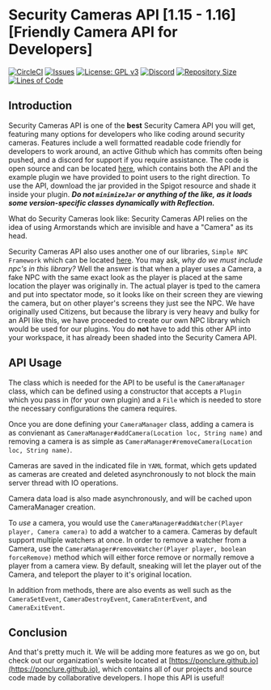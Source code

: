 # Security Cameras API [1.15 - 1.16] [Friendly Camera API for Developers]
[![CircleCI](https://circleci.com/gh/Ponclure/SecurityCams-API.svg?style=svg)](https://app.circleci.com/pipelines/github/Ponclure/SecurityCams-API)
[![Issues](https://img.shields.io/github/issues/Ponclure/SecurityCams-API)](https://github.com/Ponclure/SecurityCams-API/issues)
[![License: GPL v3](https://img.shields.io/badge/License-GPLv3-blue.svg)](https://www.gnu.org/licenses/gpl-3.0)
[![Discord](https://img.shields.io/discord/775376080546693120.svg?label=discord&logo=discord)](https://discord.gg/d7qfcUwhex)
[![Repository Size](https://img.shields.io/github/languages/code-size/Ponclure/SecurityCams-API)](https://github.com/Ponclure/SecurityCams-API)
[![Lines of Code](https://img.shields.io/tokei/lines/github/Ponclure/SecurityCams-API)](https://github.com/Ponclure/SecurityCams-API)

## Introduction

Security Cameras API is one of the **best** Security Camera API you will get, featuring many options for developers who like coding around security cameras. Features include a well formatted readable code friendly for developers to work around, an active Github which has commits often being pushed, and a discord for support if you require assistance. The code is open source and can be located [here](https://github.com/Ponclure/SecurityCams-API), which contains both the API and the example plugin we have provided to point users to the right direction. To use the API, download the jar provided in the Spigot resource and shade it inside your plugin. ***Do not `minimizeJar` or anything of the like, as it loads some version-specific classes dynamically with Reflection.*** 

What do Security Cameras look like: Security Cameras API relies on the idea of using Armorstands which are invisible and have a "Camera" as its head.

Security Cameras API also uses another one of our libraries, `Simple NPC Framework` which can be located [here](https://github.com/Ponclure/Simple-NPC-Framework). You may ask, *why do we must include npc's in this library?* Well the answer is that when a player uses a Camera, a fake NPC with the same exact look as the player is placed at the same location the player was originally in. The actual player is tped to the camera and put into spectator mode, so it looks like on their screen they are viewing the camera, but on other player's screens they just see the NPC. We have originally used Citizens, but because the library is very heavy and bulky for an API like this, we have proceeded to create our own NPC library which would be used for our plugins. You do **not** have to add this other API into your workspace, it has already been shaded into the Security Camera API.

## API Usage

The class which is needed for the API to be useful is the `CameraManager` class, which can be defined using a constructor that accepts a `Plugin` which you pass in (for your own plugin) and a `File` which is needed to store the necessary configurations the camera requires. 

Once you are done defining your `CameraManager` class, adding a camera is as convienant as `CameraManager#addCamera(Location loc, String name)` and removing a camera is as simple as `CameraManager#removeCamera(Location loc, String name)`. 

Cameras are saved in the indicated file in `YAML` format, which gets updated as cameras are created and deleted asynchronously to not block the main server thread with IO operations.

Camera data load is also made asynchronously, and will be cached upon CameraManager creation.

To *use* a camera, you would use the `CameraManager#addWatcher(Player player, Camera camera)` to add a watcher to a camera. Cameras by default support multiple watchers at once. In order to  remove a watcher from a Camera, use the `CameraManager#removeWatcher(Player player, boolean forceRemove)` method which will either force remove or normally remove a player from a camera view. By default, sneaking will let the player out of the Camera, and teleport the player to it's original location. 

In addition from methods, there are also events as well such as the `CameraSetEvent`, `CameraDestroyEvent`, `CameraEnterEvent`, and `CameraExitEvent`.

## Conclusion
And that's pretty much it. We will be adding more features as we go on, but check out our organization's website located at [https://ponclure.github.io](https://ponclure.github.io), which contains all of our projects and source code made by collaborative developers. I hope this API is useful!
